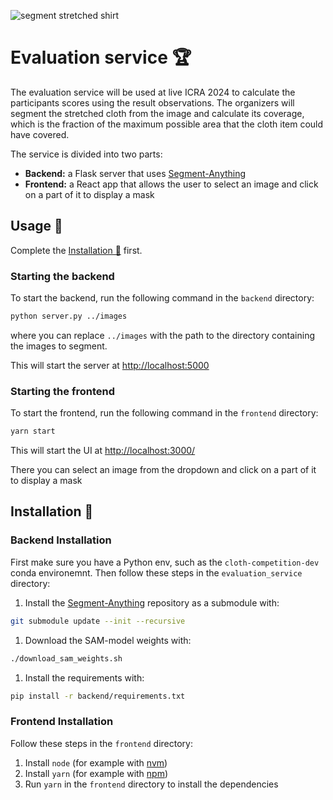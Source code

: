 ![segment stretched shirt](https://i.imgur.com/lyoj63a.png)

# Evaluation service 🏆
The evaluation service will be used at live ICRA 2024 to calculate the participants scores using the result observations.
The organizers will segment the stretched cloth from the image and calculate its coverage, which is the fraction of the maximum possible area that the cloth item could have covered.

The service is divided into two parts:
- **Backend:** a Flask server that uses [Segment-Anything](https://github.com/facebookresearch/segment-anything)
- **Frontend:** a React app that allows the user to select an image and click on a part of it to display a mask

## Usage 📖

Complete the [Installation 🔧](#installation-🔧) first.
### Starting the backend
To start the backend, run the following command in the `backend` directory:
```bash
python server.py ../images
```
where you can replace `../images` with the path to the directory containing the images to segment.

This will start the server at [http://localhost:5000](http://localhost:5000)

### Starting the frontend
To start the frontend, run the following command in the `frontend` directory:
```bash
yarn start
```
This will start the UI at [http://localhost:3000/](http://localhost:3000/)

There you can select an image from the dropdown and click on a part of it to display a mask

## Installation 🔧


### Backend Installation
First make sure you have a Python env, such as the `cloth-competition-dev` conda environemnt.
Then follow these steps in the `evaluation_service` directory:

1. Install the [Segment-Anything](https://github.com/facebookresearch/segment-anything) repository as a submodule with:
```bash
git submodule update --init --recursive
```
1. Download the SAM-model weights with:
```bash
./download_sam_weights.sh
```
1. Install the requirements with:
```bash
pip install -r backend/requirements.txt
```

### Frontend Installation
Follow these steps in the `frontend` directory:
1. Install `node` (for example with [nvm](https://github.com/nvm-sh/nvm))
2. Install `yarn` (for example with [npm](https://classic.yarnpkg.com/lang/en/docs/install/#debian-stable))
3. Run `yarn` in the `frontend` directory to install the dependencies
